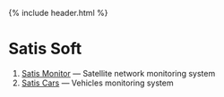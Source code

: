 {% include header.html %}

# Satis Soft

1. [Satis Monitor](monitor.html) &mdash; Satellite network monitoring system
1. [Satis Cars](cars.html) &mdash; Vehicles monitoring system
